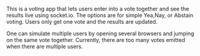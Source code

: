 This is a voting app that lets users enter into a vote together and see the results live using socket.io.
The options are for simple Yea,Nay, or Abstain voting. Users only get one vote and the results are updated.

One can simulate multiple users by opening several browsers and jumping on the same vote together.  Currently, there are too many votes emitted when there are multiple users.